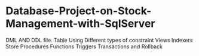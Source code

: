 # Database-Project-on-Stock-Management-with-SqlServer
DML AND DDL file.
Table 
Using Different types of constraint
Views
Indexers
Store Procedures
Functions
Triggers
Transactions and Rollback

